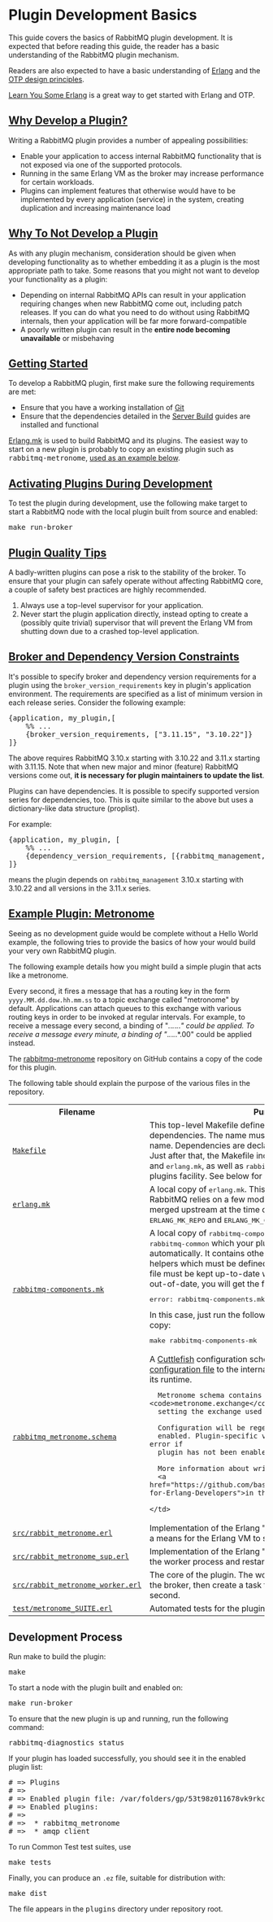 <!--
Copyright (c) 2007-2023 VMware, Inc. or its affiliates.

All rights reserved. This program and the accompanying materials
are made available under the terms of the under the Apache License,
Version 2.0 (the "License”); you may not use this file except in compliance
with the License. You may obtain a copy of the License at

https://www.apache.org/licenses/LICENSE-2.0

Unless required by applicable law or agreed to in writing, software
distributed under the License is distributed on an "AS IS" BASIS,
WITHOUT WARRANTIES OR CONDITIONS OF ANY KIND, either express or implied.
See the License for the specific language governing permissions and
limitations under the License.
-->

# Plugin Development Basics

This guide covers the basics of RabbitMQ plugin development. It is expected that
before reading this guide, the reader has a basic understanding of the RabbitMQ plugin mechanism.

Readers are also expected to have a basic understanding of [Erlang](https://www.erlang.org)
and the [OTP design principles](http://www.erlang.org/doc/system_principles/users_guide.html).

[Learn You Some Erlang](https://learnyousomeerlang.com) is a great way to get
started with Erlang and OTP.


## <a id="pros" class="anchor" href="#pros">Why Develop a Plugin?</a>

Writing a RabbitMQ plugin provides a number of appealing possibilities:

 * Enable your application to access internal RabbitMQ functionality that is not exposed
   via one of the supported protocols.
 * Running in the same Erlang VM as the broker may increase performance for certain workloads.
 * Plugins can implement features that otherwise would have to be implemented by every application
   (service) in the system, creating duplication and increasing maintenance load


## <a id="cons" class="anchor" href="#cons">Why To Not Develop a Plugin</a>

As with any plugin mechanism, consideration should be given when developing functionality as to whether
embedding it as a plugin is the most appropriate path to take. Some reasons that you might not want to
develop your functionality as a plugin:

 * Depending on internal RabbitMQ APIs can result in your application requiring changes when
   new RabbitMQ come out, including patch releases. If you can do what you need to do without
   using RabbitMQ internals, then your application will be far more forward-compatible
 * A poorly written plugin can result in the **entire node becoming unavailable** or misbehaving


## <a id="getting-started" class="anchor" href="#getting-started">Getting Started</a>

To develop a RabbitMQ plugin, first make sure the following
requirements are met:

 * Ensure that you have a working installation of [Git](http://git-scm.com/)
 * Ensure that the dependencies detailed in the [Server Build](build-server.html#prerequisites) guides are installed and functional

[Erlang.mk](http://erlang.mk) is used to
build RabbitMQ and its plugins. The easiest way to start on
a new plugin is probably to copy an existing plugin such as
<tt>rabbitmq-metronome</tt>, <a href="#plugin-hello-world">used
as an example below</a>.


## <a id="installing-plugins-during-development" class="anchor" href="#installing-plugins-during-development">Activating Plugins During Development</a>

To test the plugin during development, use the following make target to start
a RabbitMQ node with the local plugin built from source and enabled:

<pre class="lang-bash">
make run-broker
</pre>


## <a id="plugin-quality-tips" class="anchor" href="#plugin-quality-tips">Plugin Quality Tips</a>

A badly-written plugins can pose a risk to the stability of the broker.
To ensure that your plugin can safely operate without affecting RabbitMQ core,
a couple of safety best practices are highly recommended.

1. Always use a top-level supervisor for your application.
1. Never start the plugin application directly,
   instead opting to create a (possibly quite trivial) supervisor that will prevent the Erlang VM from
   shutting down due to a crashed top-level application.


## <a id="plugin-version-constraints" class="anchor" href="#plugin-version-constraints">Broker and Dependency Version Constraints</a>

It's possible to specify broker and dependency version
requirements for a plugin using the
<code>broker_version_requirements</code> key in plugin's
application environment. The requirements are specified as a list of
minimum version in each release series.
Consider the following example:

<pre class="lang-erlang">
{application, my_plugin,[
    %% ...
    {broker_version_requirements, ["3.11.15", "3.10.22"]}
]}
</pre>

The above requires RabbitMQ
3.10.x starting with 3.10.22 and 3.11.x starting with 3.11.15.
Note that when new major and minor (feature) RabbitMQ versions
come out, **it is necessary for plugin maintainers to update the list**.


Plugins can have dependencies. It is possible to specify supported
version series for dependencies, too. This is quite similar
to the above but uses a dictionary-like data structure (proplist).

For example:

<pre class="lang-erlang">
{application, my_plugin, [
    %% ...
    {dependency_version_requirements, [{rabbitmq_management, ["3.11.0", "3.10.22"]}]}
]}
</pre>

means the plugin depends on `rabbitmq_management` 3.10.x starting
with 3.10.22 and all versions in the 3.11.x series.


## <a id="plugin-hello-world" class="anchor" href="#plugin-hello-world">Example Plugin: Metronome</a>

Seeing as no development guide would be complete without a Hello World example, the following tries to
provide the basics of how your would build your very own RabbitMQ plugin.

The following example details how you might build a simple plugin that acts like a metronome.

Every second, it fires a message that has a routing key in the form `yyyy.MM.dd.dow.hh.mm.ss` to a topic exchange called &quot;metronome&quot; by default.
Applications can attach queues to this exchange with various routing keys in order to be invoked at regular intervals.
For example, to receive a message every second, a binding of &quot;*.*.*.*.*.*.*&quot; could be applied. To receive
a message every minute, a binding of &quot;*.*.*.*.*.*.00&quot; could be applied instead.

The [rabbitmq-metronome](https://github.com/rabbitmq/rabbitmq-metronome) repository on GitHub
contains a copy of the code for this plugin.

The following table should explain the purpose of the various files in the repository.

<table>
  <tr>
    <th>Filename</th>
    <th>Purpose</th>
  </tr>
  <tr>
    <td><a href="https://github.com/rabbitmq/rabbitmq-metronome/blob/master/Makefile"><code>Makefile</code></a></td>
    <td>
      This top-level Makefile defines the name
      of your plugin and its dependencies. The
      name must match the Erlang application name.
      Dependencies are declared using erlang.mk's
      variables. Just after that, the Makefile includes
      <tt>rabbitmq-components.mk</tt> and <tt>erlang.mk</tt>,
      as well as <tt>rabbitmq-plugins.mk</tt> using erlang.mk
      plugins facility. See below for a description of those
      files.
    </td>
  </tr>
  <tr>
    <td><a href="https://github.com/rabbitmq/rabbitmq-metronome/blob/master/erlang.mk"><code>erlang.mk</code></a></td>
    <td>
      A local copy of <tt>erlang.mk</tt>. This is not a vanilla
      copy because RabbitMQ relies on a few modifications
      which have not been merged upstream at the time of
      this writing. That's why <tt>ERLANG_MK_REPO</tt> and
      <tt>ERLANG_MK_COMMIT</tt> are overridden for now.
    </td>
  </tr>
  <tr>
    <td><a href="https://github.com/rabbitmq/rabbitmq-metronome/blob/master/rabbitmq-components.mk"><code>rabbitmq-components.mk</code></a></td>
    <td>
      A local copy of <tt>rabbitmq-components.mk</tt>. The
      original file is in <tt>rabbitmq-common</tt> which your
      plugin will depend on automatically. It contains other
      erlang.mk extensions and helpers which must be defined
      before <tt>erlang.mk</tt> inclusion. This file must be
      kept up-to-date w.r.t. <tt>rabbitmq-common</tt>: when it
      is out-of-date, you will get the following error:
      <pre>error: rabbitmq-components.mk must be updated!</pre>
      In this case, just run the following command to update
      your copy:
      <pre>make rabbitmq-components-mk</pre>
    </td>
  </tr>
  <tr>
    <td><a href="https://github.com/rabbitmq/rabbitmq-metronome/blob/master/priv/schema/rabbitmq_metronome.schema"><code>rabbitmq_metronome.schema</code></a></td>
    <td>
      A <a href="https://github.com/Kyorai/cuttlefish">Cuttlefish</a> configuration schema.
      Used to translate <a href="./configure.html#configuration-files">configuration file</a>
      to the internal format used by RabbitMQ and its runtime.

      Metronome schema contains mappings for the <code>metronome.exchange</code> setting,
      setting the exchange used by the plugin.

      Configuration will be regenerated when the plugin is
      enabled. Plugin-specific values in the config will cause error if
      plugin has not been enabled.

      More information about writing schema files can be found
      <a href="https://github.com/basho/cuttlefish/wiki/Cuttlefish-for-Erlang-Developers">in the Cuttlefish docs</a>.

    </td>
  </tr>
  <tr>
    <td><a href="https://github.com/rabbitmq/rabbitmq-metronome/blob/master/src/rabbit_metronome.erl"><code>src/rabbit_metronome.erl</code></a></td>
    <td>
      Implementation of the Erlang "application" behaviour. Provides a means for the Erlang VM to start and
      stop the plugin.
    </td>
  </tr>
  <tr>
    <td><a href="https://github.com/rabbitmq/rabbitmq-metronome/blob/master/src/rabbit_metronome_sup.erl"><code>src/rabbit_metronome_sup.erl</code></a></td>
    <td>
      Implementation of the Erlang "supervisor" behaviour. Monitors the worker process and restarts it if
      it crashes.
    </td>
  </tr>
  <tr>
    <td><a href="https://github.com/rabbitmq/rabbitmq-metronome/blob/master/src/rabbit_metronome_worker.erl"><code>src/rabbit_metronome_worker.erl</code></a></td>
    <td>
      The core of the plugin. The worker will connect internally to the broker, then create a task that
      will be triggered every second.
    </td>
  </tr>
  <tr>
    <td><a href="https://github.com/rabbitmq/rabbitmq-metronome/blob/master/test/metronome_SUITE.erl"><code>test/metronome_SUITE.erl</code></a></td>
    <td>
      Automated tests for the plugin.
    </td>
  </tr>
</table>


## Development Process

Run make to build the plugin:

<pre class="lang-bash">
make
</pre>

To start a node with the plugin built and enabled on:

<pre class="lang-bash">
make run-broker
</pre>

To ensure that the new plugin is up and running, run the following command:

<pre class="lang-bash">
rabbitmq-diagnostics status
</pre>

If your plugin has loaded successfully, you should see it in the enabled plugin list:

<pre class="lang-bash">
# => Plugins
# =>
# => Enabled plugin file: /var/folders/gp/53t98z011678vk9rkcb_s6ph0000gn/T/rabbitmq-test-instances/rabbit@warp10/enabled_plugins
# => Enabled plugins:
# =>
# =>  * rabbitmq_metronome
# =>  * amqp_client
</pre>

To run Common Test test suites, use

<pre class="lang-bash">make tests</pre>

Finally, you can produce an <code>.ez</code> file, suitable for distribution with:

<pre class="lang-bash">make dist</pre>

The file appears in the <tt>plugins</tt> directory under repository root.
